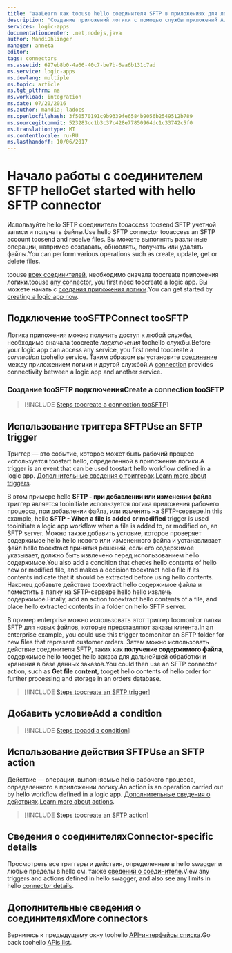 ```yaml
---
title: "aaaLearn как toouse hello соединителя SFTP в приложениях для логики | Документы Microsoft"
description: "Создание приложений логики с помощью службы приложений Azure. Подключите toosend tooSFTP API и получать файлы. Вы можете выполнять различные операции, например создавать, обновлять, получать или удалять файлы."
services: logic-apps
documentationcenter: .net,nodejs,java
author: MandiOhlinger
manager: anneta
editor: 
tags: connectors
ms.assetid: 697eb8b0-4a66-40c7-be7b-6aa6b131c7ad
ms.service: logic-apps
ms.devlang: multiple
ms.topic: article
ms.tgt_pltfrm: na
ms.workload: integration
ms.date: 07/20/2016
ms.author: mandia; ladocs
ms.openlocfilehash: 3f50570191c9b9339fe6584b9056b2549512b789
ms.sourcegitcommit: 523283cc1b3c37c428e77850964dc1c33742c5f0
ms.translationtype: MT
ms.contentlocale: ru-RU
ms.lasthandoff: 10/06/2017
---
```

# <a name="get-started-with-hello-sftp-connector"></a><span data-ttu-id="7ffb9-105">Начало работы с соединителем SFTP hello</span><span class="sxs-lookup"><span data-stu-id="7ffb9-105">Get started with hello SFTP connector</span></span>
<span data-ttu-id="7ffb9-106">Используйте hello SFTP соединитель tooaccess toosend SFTP учетной записи и получать файлы.</span><span class="sxs-lookup"><span data-stu-id="7ffb9-106">Use hello SFTP connector tooaccess an SFTP account toosend and receive files.</span></span> <span data-ttu-id="7ffb9-107">Вы можете выполнять различные операции, например создавать, обновлять, получать или удалять файлы.</span><span class="sxs-lookup"><span data-stu-id="7ffb9-107">You can perform various operations such as create, update, get or delete files.</span></span>  

<span data-ttu-id="7ffb9-108">toouse [всех соединителей](apis-list.md), необходимо сначала toocreate приложения логики.</span><span class="sxs-lookup"><span data-stu-id="7ffb9-108">toouse [any connector](apis-list.md), you first need toocreate a logic app.</span></span> <span data-ttu-id="7ffb9-109">Вы можете начать с [создания приложения логики](../logic-apps/logic-apps-create-a-logic-app.md).</span><span class="sxs-lookup"><span data-stu-id="7ffb9-109">You can get started by [creating a logic app now](../logic-apps/logic-apps-create-a-logic-app.md).</span></span>

## <a name="connect-toosftp"></a><span data-ttu-id="7ffb9-110">Подключение tooSFTP</span><span class="sxs-lookup"><span data-stu-id="7ffb9-110">Connect tooSFTP</span></span>
<span data-ttu-id="7ffb9-111">Логика приложения можно получить доступ к любой службы, необходимо сначала toocreate *подключения* toohello службы.</span><span class="sxs-lookup"><span data-stu-id="7ffb9-111">Before your logic app can access any service, you first need toocreate a *connection* toohello service.</span></span> <span data-ttu-id="7ffb9-112">Таким образом вы установите [соединение](connectors-overview.md) между приложением логики и другой службой.</span><span class="sxs-lookup"><span data-stu-id="7ffb9-112">A [connection](connectors-overview.md) provides connectivity between a logic app and another service.</span></span>  

### <a name="create-a-connection-toosftp"></a><span data-ttu-id="7ffb9-113">Создание tooSFTP подключения</span><span class="sxs-lookup"><span data-stu-id="7ffb9-113">Create a connection tooSFTP</span></span>
> [!INCLUDE [Steps toocreate a connection tooSFTP](../../includes/connectors-create-api-sftp.md)]
> 
> 

## <a name="use-an-sftp-trigger"></a><span data-ttu-id="7ffb9-114">Использование триггера SFTP</span><span class="sxs-lookup"><span data-stu-id="7ffb9-114">Use an SFTP trigger</span></span>
<span data-ttu-id="7ffb9-115">Триггер — это событие, которое может быть рабочий процесс используется toostart hello, определенной в приложение логики.</span><span class="sxs-lookup"><span data-stu-id="7ffb9-115">A trigger is an event that can be used toostart hello workflow defined in a logic app.</span></span> <span data-ttu-id="7ffb9-116">[Дополнительные сведения о триггерах](../logic-apps/logic-apps-what-are-logic-apps.md#logic-app-concepts).</span><span class="sxs-lookup"><span data-stu-id="7ffb9-116">[Learn more about triggers](../logic-apps/logic-apps-what-are-logic-apps.md#logic-app-concepts).</span></span>  

<span data-ttu-id="7ffb9-117">В этом примере hello **SFTP - при добавлении или изменении файла** триггер является tooinitiate используется логика приложения рабочего процесса, при добавлении файла, или изменить на SFTP-сервере.</span><span class="sxs-lookup"><span data-stu-id="7ffb9-117">In this example, hello **SFTP - When a file is added or modified** trigger is used tooinitiate a logic app workflow when a file is added to, or modified on, an SFTP server.</span></span> <span data-ttu-id="7ffb9-118">Можно также добавить условие, которое проверяет содержимое hello hello нового или измененного файла и устанавливает файл hello tooextract принятия решений, если его содержимое указывает, должно быть извлечено перед использованием hello содержимое.</span><span class="sxs-lookup"><span data-stu-id="7ffb9-118">You also add a condition that checks hello contents of hello new or modified file, and makes a decision tooextract hello file if its contents indicate that it should be extracted before using hello contents.</span></span> <span data-ttu-id="7ffb9-119">Наконец добавьте действие tooextract hello содержимое файла и поместить в папку на SFTP-сервере hello hello извлечь содержимое.</span><span class="sxs-lookup"><span data-stu-id="7ffb9-119">Finally, add an action tooextract hello contents of a file, and place hello extracted contents in a folder on hello SFTP server.</span></span> 

<span data-ttu-id="7ffb9-120">В пример enterprise можно использовать этот триггер toomonitor папки SFTP для новых файлов, которые представляют заказы клиента.</span><span class="sxs-lookup"><span data-stu-id="7ffb9-120">In an enterprise example, you could use this trigger toomonitor an SFTP folder for new files that represent customer orders.</span></span>  <span data-ttu-id="7ffb9-121">Затем можно использовать действие соединителя SFTP, таких как **получение содержимого файла**, содержимое hello tooget hello заказа для дальнейшей обработки и хранения в базе данных заказов.</span><span class="sxs-lookup"><span data-stu-id="7ffb9-121">You could then use an SFTP connector action, such as **Get file content**, tooget hello contents of hello order for further processing and storage in an orders database.</span></span>

> [!INCLUDE [Steps toocreate an SFTP trigger](../../includes/connectors-create-api-sftp-trigger.md)]
> 
> 

## <a name="add-a-condition"></a><span data-ttu-id="7ffb9-122">Добавить условие</span><span class="sxs-lookup"><span data-stu-id="7ffb9-122">Add a condition</span></span>
> [!INCLUDE [Steps tooadd a condition](../../includes/connectors-create-api-sftp-condition.md)]
> 
> 

## <a name="use-an-sftp-action"></a><span data-ttu-id="7ffb9-123">Использование действия SFTP</span><span class="sxs-lookup"><span data-stu-id="7ffb9-123">Use an SFTP action</span></span>
<span data-ttu-id="7ffb9-124">Действие — операции, выполняемые hello рабочего процесса, определенного в приложении логику.</span><span class="sxs-lookup"><span data-stu-id="7ffb9-124">An action is an operation carried out by hello workflow defined in a logic app.</span></span> <span data-ttu-id="7ffb9-125">[Дополнительные сведения о действиях](../logic-apps/logic-apps-what-are-logic-apps.md#logic-app-concepts).</span><span class="sxs-lookup"><span data-stu-id="7ffb9-125">[Learn more about actions](../logic-apps/logic-apps-what-are-logic-apps.md#logic-app-concepts).</span></span>  

> [!INCLUDE [Steps toocreate an SFTP action](../../includes/connectors-create-api-sftp-action.md)]
> 
> 

## <a name="connector-specific-details"></a><span data-ttu-id="7ffb9-126">Сведения о соединителях</span><span class="sxs-lookup"><span data-stu-id="7ffb9-126">Connector-specific details</span></span>

<span data-ttu-id="7ffb9-127">Просмотреть все триггеры и действия, определенные в hello swagger и любые пределы в hello см. также [сведений о соединителе](/connectors/sftpconnector/).</span><span class="sxs-lookup"><span data-stu-id="7ffb9-127">View any triggers and actions defined in hello swagger, and also see any limits in hello [connector details](/connectors/sftpconnector/).</span></span>

## <a name="more-connectors"></a><span data-ttu-id="7ffb9-128">Дополнительные сведения о соединителях</span><span class="sxs-lookup"><span data-stu-id="7ffb9-128">More connectors</span></span>
<span data-ttu-id="7ffb9-129">Вернитесь к предыдущему окну toohello [API-интерфейсы списка](apis-list.md).</span><span class="sxs-lookup"><span data-stu-id="7ffb9-129">Go back toohello [APIs list](apis-list.md).</span></span>
